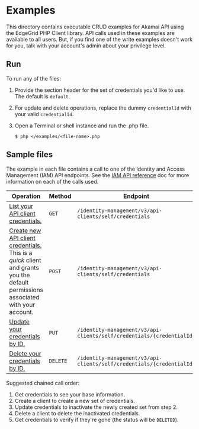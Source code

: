 # Examples

This directory contains executable CRUD examples for Akamai API using the EdgeGrid PHP Client library. API calls used in these examples are available to all users. But, if you find one of the write examples doesn't work for you, talk with your account's admin about your privilege level.

## Run

To run any of the files:

1. Provide the section header for the set of credentials you'd like to use. The default is `default`.
2. For update and delete operations, replace the dummy `credentialId` with your valid `credentialId`.
3. Open a Terminal or shell instance and run the .php file.

    ```
    $ php </examples/<file-name>.php
    ```

## Sample files

The example in each file contains a call to one of the Identity and Access Management (IAM) API endpoints. See the [IAM API reference](https://techdocs.akamai.com/iam-api/reference/api) doc for more information on each of the calls used.

| Operation | Method | Endpoint |
| --- | --- | --- |
| [List your API client credentials.](/examples/get-credentials.php) | `GET` | `/identity-management/v3/api-clients/self/credentials`  |
| [Create new API client credentials.](/examples/create-credentials.php) <br /> This is a *quick* client and grants you the default permissions associated with your account. | `POST` | `/identity-management/v3/api-clients/self/credentials` |
| [Update your credentials by ID.](/examples/update-credentials.php) | `PUT` | `/identity-management/v3/api-clients/self/credentials/{credentialId}` |
| [Delete your credentials by ID.](/examples/delete-credentials.php) | `DELETE` | `/identity-management/v3/api-clients/self/credentials/{credentialId}` |

Suggested chained call order:

1. Get credentials to see your base information.
2. Create a client to create a new set of credentials.
3. Update credentials to inactivate the newly created set from step 2.
4. Delete a client to delete the inactivated credentials.
5. Get credentials to verify if they're gone (the status will be `DELETED`).